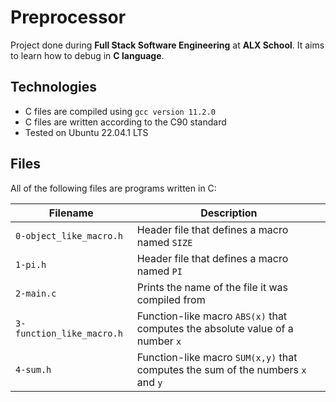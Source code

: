 # Preprocessor

Project done during **Full Stack Software Engineering** at **ALX School**. It aims to learn how to debug in **C language**.

## Technologies

* C files are compiled using `gcc version 11.2.0` 
* C files are written according to the C90 standard
* Tested on Ubuntu 22.04.1 LTS

## Files

All of the following files are programs written in C:

| Filename | Description |
| -------- | ----------- |
| `0-object_like_macro.h` | Header file that defines a macro named `SIZE` |
| `1-pi.h` | Header file that defines a macro named `PI` |
| `2-main.c` | Prints the name of the file it was compiled from |
| `3-function_like_macro.h` | Function-like macro `ABS(x)` that computes the absolute value of a number `x` |
| `4-sum.h` | Function-like macro `SUM(x,y)` that computes the sum of the numbers `x` and `y` |
